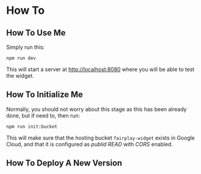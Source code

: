 # How To
## How To Use Me

Simply run this:

```
npm run dev
```

This will start a server at [http://localhost:8080](http://localhost:8080) where you will be able to test the widget.

## How To Initialize Me

Normally, you should not worry about this stage as this has been already done, but if need to, then run:

```
npm run init:bucket
```

This will make sure that the hosting bucket `fairplay-widget` exists in Google Cloud, and that it is configured as _publid READ_ with _CORS_ enabled.

## How To Deploy A New Version

